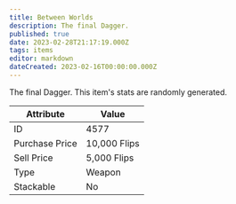 ```yaml
---
title: Between Worlds
description: The final Dagger.
published: true
date: 2023-02-28T21:17:19.000Z
tags: items
editor: markdown
dateCreated: 2023-02-16T00:00:00.000Z
---
```


The final Dagger. This item's stats are randomly generated.

|Attribute|Value|
|-|-|
|ID|4577|
|Purchase Price|10,000 Flips|
|Sell Price|5,000 Flips|
|Type|Weapon|
|Stackable|No|

